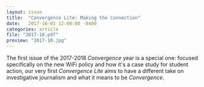 ```yaml
---
layout: issue
title:  "Convergence Lite: Making the Connection"
date:   2017-10-01 12:00:00 -0400
categories: article
file: "2017-10.pdf"
preview: "2017-10.jpg"
---
```


The first issue of the 2017-2018 *Convergence* year is a special one: focused specifically on the new WiFi policy and how it's a case study for student action, our very first *Convergence Lite* aims to have a different take on investigative journalism and what it means to be *Convergence*.
